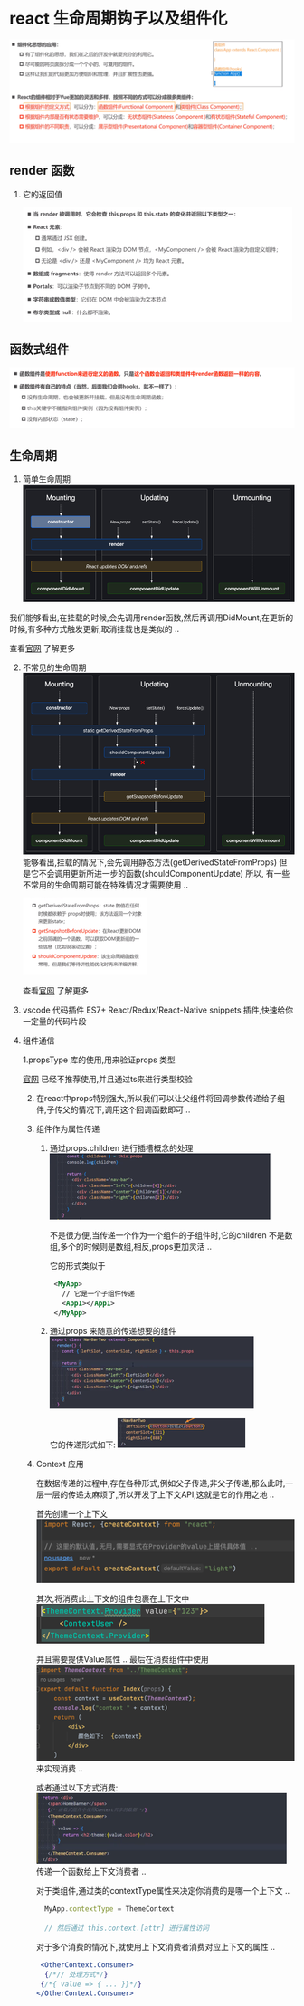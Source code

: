 # react 生命周期钩子以及组件化

![img.png](img.png)

## render 函数
1. 它的返回值

    ![img_1. png](img_1.png)

## 函数式组件
![img_2.png](img_2.png)

## 生命周期
1. 简单生命周期
![img_3.png](img_3.png)

我们能够看出,在挂载的时候,会先调用render函数,然后再调用DidMount,在更新的时候,有多种方式触发更新,取消挂载也是类似的 ..

查看[官网](https://legacy.reactjs.org/docs/react-component.html#the-component-lifecycle) 了解更多

2. 不常见的生命周期
![img_4.png](img_4.png)
能够看出,挂载的情况下,会先调用静态方法(getDerivedStateFromProps) 但是它不会调用更新所进一步的函数(shouldComponentUpdate)
所以, 有一些不常用的生命周期可能在特殊情况才需要使用 ..
   
   ![img_5.png](img_5.png)

   查看[官网](https://legacy.reactjs.org/docs/react-component.html#rarely-used-lifecycle-methods) 了解更多
3. vscode 代码插件
   ES7+ React/Redux/React-Native snippets 插件,快速给你一定量的代码片段
4. 组件通信
   
   1.propsType 库的使用,用来验证props 类型
   
   [官网](https://legacy.reactjs.org/docs/typechecking-with-proptypes.html) 已经不推荐使用,并且通过ts来进行类型校验

   2. 在react中props特别强大,所以我们可以让父组件将回调参数传递给子组件,子传父的情况下,调用这个回调函数即可 ..

   3. 组件作为属性传递
      
      1. 通过props.children 进行插槽概念的处理
         ![img_6.png](img_6.png)
         
         不是很方便,当传递一个作为一个组件的子组件时,它的children 不是数组,多个的时候则是数组,相反,props更加灵活 ..
         
         它的形式类似于
         ```xml
          <MyApp>
            // 它是一个子组件传递
            <App1></App1>
          </MyApp>
         ```
      2. 通过props 来随意的传递想要的组件 
         ![img_7.png](img_7.png)

         它的传递形式如下:
         ![img_8.png](img_8.png)
   3. Context 应用
      
      在数据传递的过程中,存在各种形式,例如父子传递,非父子传递,那么此时,一层一层的传递太麻烦了,所以开发了上下文API,这就是它的作用之地 ..
      
      首先创建一个上下文
      ![img_9.png](img_9.png)

      其次,将消费此上下文的组件包裹在上下文中
      ![img_10.png](img_10.png)

      并且需要提供Value属性 .. 最后在消费组件中使用
      ![img_11.png](img_11.png)
      来实现消费 ..
      
      或者通过以下方式消费:
      ![img_12.png](img_12.png)
      传递一个函数给上下文消费者 ..
      
      对于类组件,通过类的contextType属性来决定你消费的是哪一个上下文 ..
      ```jsx
        MyApp.contextType = ThemeContext
      
        // 然后通过 this.context.[attr] 进行属性访问
      ```
      
      对于多个消费的情况下,就使用上下文消费者消费对应上下文的属性 ..
      ```jsx
       <OtherContext.Consumer>
        {/*// 处理方式*/}
       {/*{ value => { ... }}*/}
      </OtherContext.Consumer>
      ```